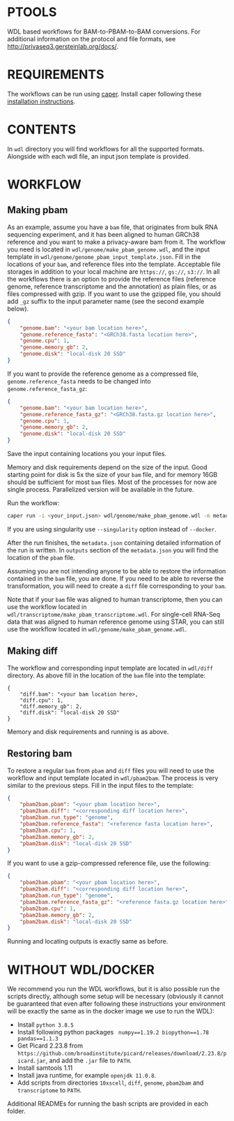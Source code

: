 # PTOOLS

WDL based workflows for BAM-to-PBAM-to-BAM conversions. For additional information on the protocol and file formats, see http://privaseq3.gersteinlab.org/docs/.

# REQUIREMENTS

The workflows can be run using [caper](https://github.com/ENCODE-DCC/caper). Install caper following these [installation instructions](https://github.com/ENCODE-DCC/caper#installation).

# CONTENTS

In `wdl` directory you will find workflows for all the supported formats. Alongside with each wdl file, an input json template is provided.

# WORKFLOW

## Making pbam

As an example, assume you have a `bam` file, that originates from bulk RNA sequencing experiment, and it has been aligned to human GRCh38 reference and you want to make a privacy-aware bam from it. The workflow you need is located in `wdl/genome/make_pbam_genome.wdl`, and the input template in `wdl/genome/genome_pbam_input_template.json`. 
Fill in the locations of your `bam`, and reference files into the template. Acceptable file storages in addition to your local machine are `https://`, `gs://`, `s3://`. In all the workflows there is an option to provide the reference files (reference genome, reference transcriptome and the annotation) as plain files, or as files compressed with gzip. If you want to use the gzipped file, you should add `_gz` suffix to the input parameter name (see the second example below).
```json
{
    "genome.bam": "<your bam location here>",
    "genome.reference_fasta": "<GRCh38.fasta location here>",
    "genome.cpu": 1,
    "genome.memory_gb": 2,
    "genome.disk": "local-disk 20 SSD"
}
```

If you want to provide the reference genome as a compressed file, `genome.reference_fasta` needs to be changed into `genome.reference_fasta_gz`:

```json
{
    "genome.bam": "<your bam location here>",
    "genome.reference_fasta_gz": "<GRCh38.fasta.gz location here>",
    "genome.cpu": 1,
    "genome.memory_gb": 2,
    "genome.disk": "local-disk 20 SSD"
}
```
Save the input containing locations you your input files.

Memory and disk requirements depend on the size of the input. Good starting point for disk is 5x the size of your `bam` file, and for memory 16GB should be sufficient for most `bam` files. Most of the processes for now are single process. Parallelized version will be available in the future.

Run the workflow:
```bash
caper run -i <your_input.json> wdl/genome/make_pbam_genome.wdl -m metadata.json --docker
```
If you are using singularity use `--singularity` option instead of `--docker`.

After the run finishes, the `metadata.json` containing detailed information of the run is written. In `outputs` section of the `metadata.json` you will find the location of the `pbam` file.

Assuming you are not intending anyone to be able to restore the information contained in the `bam` file, you are done. If you need to be able to reverse the transformation, you will need to create a `diff` file corresponding to your `bam`.

Note that if your `bam` file was aligned to human transcriptome, then you can use the workflow located in `wdl/transcriptome/make_pbam_transcriptome.wdl`. For single-cell RNA-Seq data that was aligned to human reference genome using STAR, you can still use the workflow located in `wdl/genome/make_pbam_genome.wdl`.

## Making diff

The workflow and corresponding input template are located in `wdl/diff` directory. As above fill in the location of the `bam` file into the template:
```
{
    "diff.bam": "<your bam location here>,
    "diff.cpu": 1,
    "diff.memory_gb": 2,
    "diff.disk": "local-disk 20 SSD"
}
```
Memory and disk requirements and running is as above.

## Restoring bam

To restore a regular `bam` from `pbam` and `diff` files you will need to use the workflow and input template located in `wdl/pbam2bam`. The process is very similar to the previous steps. Fill in the input files to the template:

```json
{
    "pbam2bam.pbam": "<your pbam location here>",
    "pbam2bam.diff": "<corresponding diff location here>",
    "pbam2bam.run_type": "genome",
    "pbam2bam.reference_fasta": "<reference fasta location here>",
    "pbam2bam.cpu": 1,
    "pbam2bam.memory_gb": 2,
    "pbam2bam.disk": "local-disk 20 SSD"
}
```

If you want to use a gzip-compressed reference file, use the following:

```json
{
    "pbam2bam.pbam": "<your pbam location here>",
    "pbam2bam.diff": "<corresponding diff location here>",
    "pbam2bam.run_type": "genome",
    "pbam2bam.reference_fasta_gz": "<reference fasta.gz location here>",
    "pbam2bam.cpu": 1,
    "pbam2bam.memory_gb": 2,
    "pbam2bam.disk": "local-disk 20 SSD"
}
```

Running and locating outputs is exactly same as before.

# WITHOUT WDL/DOCKER

We recommend you run the WDL workflows, but it is also possible run the scripts directly, although some setup will be necessary (obviously it cannot be guaranteed that even after following these instructions your environment will be exactly the same as in the docker image we use to run the WDL):
* Install `python 3.8.5`
* Install following python packages ` numpy==1.19.2 biopython==1.78 pandas==1.1.3`
* Get Picard 2.23.8 from `https://github.com/broadinstitute/picard/releases/download/2.23.8/picard.jar`, and add the `.jar` file to `PATH`.
* Install samtools 1.11
* Install java runtime, for example `openjdk 11.0.8`.
* Add scripts from directories `10xscell`, `diff`, `genome`, `pbam2bam` and `transcriptome` to `PATH`.

Additional READMEs for running the bash scripts are provided in each folder.
